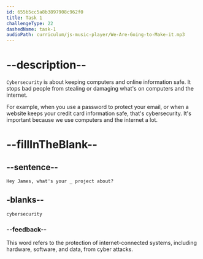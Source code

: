 ```yaml
---
id: 655b5cc5a8b3897908c962f0
title: Task 1
challengeType: 22
dashedName: task-1
audioPath: curriculum/js-music-player/We-Are-Going-to-Make-it.mp3
---
```


<!--
AUDIO REFERENCE:
Sophie: Hey James, what's your cybersecurity project about?
-->

# --description--

`Cybersecurity` is about keeping computers and online information safe. It stops bad people from stealing or damaging what's on computers and the internet.

For example, when you use a password to protect your email, or when a website keeps your credit card information safe, that's cybersecurity. It's important because we use computers and the internet a lot.

# --fillInTheBlank--

## --sentence--

`Hey James, what's your _ project about?`

## -blanks--

`cybersecurity`

### --feedback--

This word refers to the protection of internet-connected systems, including hardware, software, and data, from cyber attacks.

